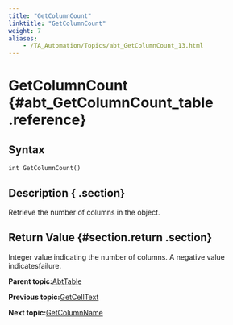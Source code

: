 ```yaml
--- 
title: "GetColumnCount"
linktitle: "GetColumnCount"
weight: 7
aliases: 
    - /TA_Automation/Topics/abt_GetColumnCount_13.html
---
```

# GetColumnCount {#abt_GetColumnCount_table .reference}

## Syntax

`int GetColumnCount()`

## Description { .section}

Retrieve the number of columns in the object.

## Return Value {#section.return .section}

Integer value indicating the number of columns. A negative value indicatesfailure.

**Parent topic:**[AbtTable](../../TA_Automation/Topics/abt_AbtTable.html)

**Previous topic:**[GetCellText](../../TA_Automation/Topics/abt_GetCellText_13.html)

**Next topic:**[GetColumnName](../../TA_Automation/Topics/abt_GetColumnName_13.html)

